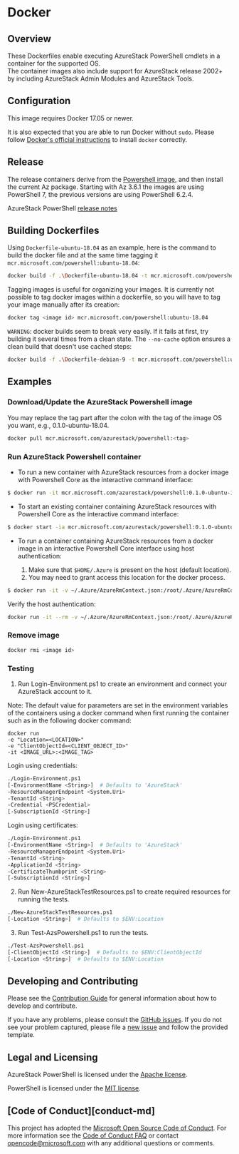 # Docker


## Overview
These Dockerfiles enable executing AzureStack PowerShell cmdlets in a container for the supported OS.  
The container images also include support for AzureStack release 2002+ by including AzureStack Admin Modules and AzureStack Tools.

## Configuration
This image requires Docker 17.05 or newer.

It is also expected that you are able to run Docker without `sudo`.
Please follow [Docker's official instructions][install] to install `docker` correctly.

[install]: https://docs.docker.com/engine/installation/


## Release

The release containers derive from the [Powershell image][powershell image], and then install the current Az package. Starting with Az 3.6.1 the images are using PowerShell 7, the previous versions are using PowerShell 6.2.4.

[powershell image]: https://hub.docker.com/_/microsoft-powershell

AzureStack PowerShell [release notes](https://aka.ms/azspsdocker)

## Building Dockerfiles

Using `Dockerfile-ubuntu-18.04` as an example, here is the command to build the docker file and at the same time tagging it `mcr.microsoft.com/powershell:ubuntu-18.04`:

```sh
docker build -f .\Dockerfile-ubuntu-18.04 -t mcr.microsoft.com/powershell:ubuntu-18.04 .
```

Tagging images is useful for organizing your images. It is currently not possible to tag docker images within a dockerfile, so you will have to tag your image manually after its creation:

```sh
docker tag <image id> mcr.microsoft.com/powershell:ubuntu-18.04
```

`WARNING`: docker builds seem to break very easily. If it fails at first, try building it several times from a clean state. The `--no-cache` option ensures a clean build that doesn't use cached steps:

```sh
docker build -f .\Dockerfile-debian-9 -t mcr.microsoft.com/powershell:ubuntu-18.04 . --no-cache
```

## Examples 

### Download/Update the AzureStack Powershell image

You may replace the tag part after the colon with the tag of the image OS you want, e.g., 0.1.0-ubuntu-18.04.

```sh
docker pull mcr.microsoft.com/azurestack/powershell:<tag>
```

### Run AzureStack Powershell container 

- To run a new container with AzureStack resources from a docker image with Powershell Core as the interactive command interface:

```sh
$ docker run -it mcr.microsoft.com/azurestack/powershell:0.1.0-ubuntu-18.04 pwsh 
```

- To start an existing container containing AzureStack resources with Powershell Core as the interactive command interface:

```sh
$ docker start -ia mcr.microsoft.com/azurestack/powershell:0.1.0-ubuntu-18.04 pwsh 
```

- To run a container containing AzureStack resources from a docker image in an interactive Powershell Core interface using host authentication: 

    1. Make sure that `$HOME/.Azure` is present on the host (default location).
    2. You may need to grant access this location for the docker process.

```sh
$ docker run -it -v ~/.Azure/AzureRmContext.json:/root/.Azure/AzureRmContext.json -v ~/.Azure/TokenCache.dat:/root/.Azure/TokenCache.dat mcr.microsoft.com/azurestack/powershell pwsh 
```

Verify the host authentication:

```sh
docker run -it --rm -v ~/.Azure/AzureRmContext.json:/root/.Azure/AzureRmContext.json -v ~/.Azure/TokenCache.dat:/root/.Azure/TokenCache.dat mcr.microsoft.com/azurestack/powershell pwsh -c Get-AzContext
```

### Remove image

```sh
docker rmi <image id>
```

### Testing

1. Run Login-Environment.ps1 to create an environment and connect your AzureStack account to it.  

Note: The default value for parameters are set in the environment variables of the containers using a docker command when first running the container such as in the following docker command:
```
docker run 
-e "Location=<LOCATION>" 
-e "ClientObjectId=<CLIENT_OBJECT_ID>" 
-it <IMAGE_URL>:<IMAGE_TAG>
```
Login using credentials:  
```sh
./Login-Environment.ps1 
[-EnvironmentName <String>]  # Defaults to 'AzureStack'
-ResourceManagerEndpoint <System.Uri>  
-TenantId <String>  
-Credential <PSCredential>  
[-SubscriptionId <String>]
```
Login using certificates:  
```sh
./Login-Environment.ps1  
[-EnvironmentName <String>]  # Defaults to 'AzureStack'
-ResourceManagerEndpoint <System.Uri>  
-TenantId <String>  
-ApplicationId <String>  
-CertificateThumbprint <String>  
[-SubscriptionId <String>]
```

2. Run New-AzureStackTestResources.ps1 to create required resources for running the tests.  

```sh
./New-AzureStackTestResources.ps1  
[-Location <String>]  # Defaults to $ENV:Location
```
3. Run Test-AzsPowershell.ps1 to run the tests.  


```sh
./Test-AzsPowershell.ps1  
[-ClientObjectId <String>]  # Defaults to $ENV:ClientObjectId
[-Location <String>]  # Defaults to $ENV:Location
```

## Developing and Contributing

Please see the [Contribution Guide][] for general information about how to develop and contribute.

If you have any problems, please consult the [GitHub issues][].
If you do not see your problem captured, please file a [new issue][] and follow the provided template.

[Contribution Guide]: https://github.com/Azure/azure-powershell/blob/master/CONTRIBUTING.md
[GitHub issues]: https://github.com/Azure/azure-powershell/issues
[new issue]:https://aka.ms/azpsissue


## Legal and Licensing

AzureStack PowerShell is licensed under the [Apache license][].

[Apache license]: https://github.com/Azure/azurestack-powershell/blob/master/LICENSE


PowerShell is licensed under the [MIT license][].

[MIT license]: https://github.com/Azure/azurestack-powershell/blob/master/LICENSE

## [Code of Conduct][conduct-md]

This project has adopted the [Microsoft Open Source Code of Conduct][conduct-code].
For more information see the [Code of Conduct FAQ][conduct-FAQ] or contact [opencode@microsoft.com][conduct-email] with any additional questions or comments.

[conduct-code]: http://opensource.microsoft.com/codeofconduct/
[conduct-FAQ]: http://opensource.microsoft.com/codeofconduct/faq/
[conduct-email]: mailto:opencode@microsoft.com
